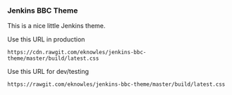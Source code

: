 ### Jenkins BBC Theme

This is a nice little Jenkins theme.

Use this URL in production
```
https://cdn.rawgit.com/eknowles/jenkins-bbc-theme/master/build/latest.css
```

Use this URL for dev/testing
```
https://rawgit.com/eknowles/jenkins-bbc-theme/master/build/latest.css
```

